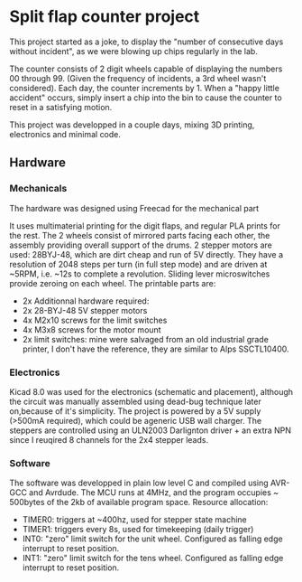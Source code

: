 # Split flap counter project

This project started as a joke, to display the "number of consecutive days without incident", as we were blowing up chips regularly in the lab.

The counter consists of 2 digit wheels capable of displaying the numbers 00 through 99. (Given the frequency of incidents, a 3rd wheel wasn't considered).
Each day, the counter increments by 1. When a "happy little accident" occurs, simply insert a chip into the bin to cause the counter to reset in a satisfying motion.

This project was developped in a couple days, mixing 3D printing, electronics and minimal code.

## Hardware

### Mechanicals

The hardware was designed using Freecad for the mechanical part 

It uses multimaterial printing for the digit flaps, and regular PLA prints for the rest. The 2 wheels consist of mirrored parts facing each other, the assembly providing overall support of the drums.
2 stepper motors are used: 28BYJ-48, which are dirt cheap and run of 5V directly. They have a resolution of 2048 steps per turn (in full step mode) and are driven at ~5RPM, i.e. ~12s to complete a revolution. Sliding lever microswitches provide zeroing on each wheel.
The printable parts are:
- 2x 
Additionnal hardware required:
- 2x 28-BYJ-48 5V stepper motors
- 4x M2x10 screws for the limit switches
- 4x M3x8 screws for the motor mount
- 2x limit switches: mine were salvaged from an old industrial grade printer, I don't have the reference, they are similar to Alps SSCTL10400.

### Electronics

Kicad 8.0 was used for the electronics (schematic and placement), although the circuit was manually assembled using dead-bug technique later on,because of it's simplicity.
The project is powered by a 5V supply (>500mA required), which could be ageneric USB wall charger.
The steppers are controlled using an ULN2003 Darlignton driver + an extra NPN since I reuqired 8 channels for the 2x4 stepper leads.

### Software
The software was developped in plain low level C and compiled using AVR-GCC and Avrdude. The MCU runs at 4MHz, and the program occupies ~ 500bytes of the 2kb of available program space.
Resource allocation:
- TIMER0: triggers at ~400hz, used for stepper state machine
- TIMER1: triggers every 8s, used for timekeeping (daily trigger)
- INT0: "zero" limit switch for the unit wheel. Configured as falling edge interrupt to reset position.
- INT1: "zero" limit switch for the tens wheel. Configured as falling edge interrupt to reset position.
